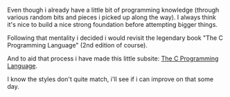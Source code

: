 Even though i already have a little bit of programming knowledge (through various random bits and pieces i picked up along the way). I always think it's nice to build a nice strong foundation before attempting bigger things.

Following that mentality i decided i would revisit the legendary book "The C Programming Language" (2nd edition of course).

And to aid that process i have made this little subsite: [The C Programming Language](/C-Programming-Language/book/index.html).

I know the styles don't quite match, i'll see if i can improve on that some day.